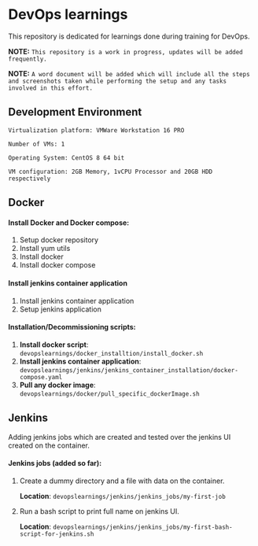 # **DevOps learnings**

This repository is dedicated for learnings done during training for DevOps.

**NOTE:** `This repository is a work in progress, updates will be added frequently.`

**NOTE:** `A word document will be added which will include all the steps and screenshots taken while performing the setup and any tasks involved in this effort.`
## **Development Environment**

`Virtualization platform: VMWare Workstation 16 PRO`

`Number of VMs: 1`

`Operating System: CentOS 8 64 bit`

`VM configuration: 2GB Memory, 1vCPU Processor and 20GB HDD respectively`

## **Docker**

#### Install Docker and Docker compose:
1. Setup docker repository 
2. Install yum utils
3. Install docker
4. Install docker compose

#### Install jenkins container application
1. Install jenkins container application
2. Setup jenkins application 

#### Installation/Decommissioning scripts:
1. **Install docker script**: `devopslearnings/docker_installtion/install_docker.sh`
2. **Install jenkins container application**: `devopslearnings/jenkins/jenkins_container_installation/docker-compose.yaml`
3. **Pull any docker image**: `devopslearnings/docker/pull_specific_dockerImage.sh`

## **Jenkins**
Adding jenkins jobs which are created and tested over the jenkins UI created on the container.

   
#### Jenkins jobs (added so far):

1. Create a dummy directory and a file with data on the container.

    **Location**: `devopslearnings/jenkins/jenkins_jobs/my-first-job`
2. Run a bash script to print full name on jenkins UI.
    
    **Location**: `devopslearnings/jenkins/jenkins_jobs/my-first-bash-script-for-jenkins.sh`